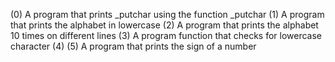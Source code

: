 (0) A program that prints _putchar using the function _putchar
(1) A program that prints the alphabet in lowercase
(2) A program that prints the alphabet 10 times on different lines
(3) A program function that checks for lowercase character
(4)
(5) A program that prints the sign of a number

